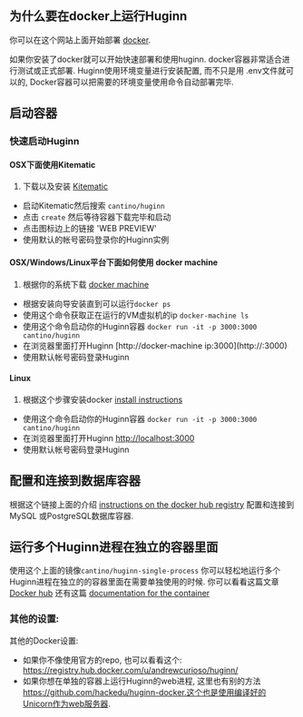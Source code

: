 ## 为什么要在docker上运行Huginn

你可以在这个网站上面开始部署 [docker](http://www.docker.io/).

如果你安装了docker就可以开始快速部署和使用huginn. docker容器非常适合进行测试或正式部署. Huginn使用环境变量进行安装配置, 而不只是用 .env文件就可以的,  Docker容器可以把需要的环境变量使用命令自动部署完毕.

## 启动容器

### 快速启动Huginn

#### OSX下面使用Kitematic

1. 下载以及安装 [Kitematic](https://www.docker.com/docker-kitematic)
* 启动Kitematic然后搜索 `cantino/huginn`
* 点击 `create` 然后等待容器下载完毕和启动
* 点击图标边上的链接 'WEB PREVIEW'
* 使用默认的帐号密码登录你的Huginn实例

#### OSX/Windows/Linux平台下面如何使用 docker machine

1. 根据你的系统下载 [docker machine](https://docs.docker.com/machine/#installation) 
* 根据安装向导安装直到可以运行`docker ps`
* 使用这个命令获取正在运行的VM虚拟机的ip `docker-machine ls`
* 使用这个命令启动你的Huginn容器 `docker run -it -p 3000:3000 cantino/huginn`
* 在浏览器里面打开Huginn [http://docker-machine ip:3000](http://<docker-machine ip>:3000)
* 使用默认帐号密码登录Huginn

#### Linux

1. 根据这个步骤安装docker [install instructions](https://docs.docker.com/installation/)
* 使用这个命令启动你的Huginn容器 `docker run -it -p 3000:3000 cantino/huginn`
* 在浏览器里面打开Huginn [http://localhost:3000](http://localhost:3000)
* 使用默认帐号密码登录Huginn

## 配置和连接到数据库容器

根据这个链接上面的介绍 [instructions on the docker hub registry](https://registry.hub.docker.com/u/cantino/huginn/) 配置和连接到MySQL 或PostgreSQL数据库容器.

## 运行多个Huginn进程在独立的容器里面

使用这个上面的镜像`cantino/huginn-single-process` 你可以轻松地运行多个Huginn进程在独立的的容器里面在需要单独使用的时候. 你可以看看这篇文章 [Docker hub](https://hub.docker.com/r/cantino/huginn-single-process/) 还有这篇 [documentation for the container](https://github.com/cantino/huginn/tree/master/docker/single-process)

### 其他的设置:

其他的Docker设置:

* 如果你不像使用官方的repo, 也可以看看这个: https://registry.hub.docker.com/u/andrewcurioso/huginn/
* 如果你想在单独的容器上运行Huginn的web进程, 这里也有别的方法 https://github.com/hackedu/huginn-docker.这个也是使用编译好的Unicorn作为web服务器.
